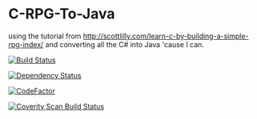 # C-RPG-To-Java
using the tutorial from http://scottlilly.com/learn-c-by-building-a-simple-rpg-index/ and converting all the C# into Java 'cause I can.

[![Build Status](https://travis-ci.org/tehguy/C-RPG-To-Java.svg?branch=master)](https://travis-ci.org/tehguy/C-RPG-To-Java)

[![Dependency Status](https://www.versioneye.com/user/projects/59112856da0c250046bc29cb/badge.svg?style=flat-square)](https://www.versioneye.com/user/projects/59112856da0c250046bc29cb)

[![CodeFactor](https://www.codefactor.io/repository/github/tehguy/c-rpg-to-java/badge)](https://www.codefactor.io/repository/github/tehguy/c-rpg-to-java)

<a href="https://scan.coverity.com/projects/tehguy-c-rpg-to-java">
  <img alt="Coverity Scan Build Status"
       src="https://scan.coverity.com/projects/12659/badge.svg"/>
</a>